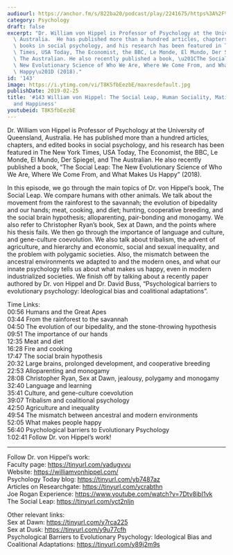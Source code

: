 ```yaml
---
audiourl: https://anchor.fm/s/822ba20/podcast/play/2241675/https%3A%2F%2Fd3ctxlq1ktw2nl.cloudfront.net%2Fproduction%2F2019-0-31%2F9121930-44100-2-3720ae228540c.m4a
category: Psychology
draft: false
excerpt: "Dr. William von Hippel is Professor of Psychology at the University of Queensland,\
  \ Australia.  He has published more than a hundred articles, chapters, and edited\
  \ books in social psychology, and his research has been featured in The New York\
  \ Times, USA Today, The Economist, the BBC, Le Monde, El Mundo, Der Spiegel, and\
  \ The Australian. He also recently published a book, \u201CThe Social Leap: The\
  \ New Evolutionary Science of Who We Are, Where We Come From, and What Makes Us\
  \ Happy\u201D (2018)."
id: '143'
image: https://i.ytimg.com/vi/T8K5fbEezbE/maxresdefault.jpg
publishDate: 2019-02-25
title: '#143 William von Hippel: The Social Leap, Human Sociality, Mating, Agriculture,
  and Happiness'
youtubeid: T8K5fbEezbE
---
```

<div class="timelinks">

Dr. William von Hippel is Professor of Psychology at the University of Queensland, Australia.  He has published more than a hundred articles, chapters, and edited books in social psychology, and his research has been featured in The New York Times, USA Today, The Economist, the BBC, Le Monde, El Mundo, Der Spiegel, and The Australian. He also recently published a book, “The Social Leap: The New Evolutionary Science of Who We Are, Where We Come From, and What Makes Us Happy” (2018).

In this episode, we go through the main topics of Dr. von Hippel’s book, The Social Leap. We compare humans with other animals. We talk about the movement from the rainforest to the savannah; the evolution of bipedality and our hands; meat, cooking, and diet; hunting, cooperative breeding, and the social brain hypothesis; alloparenting, pair-bonding and monogamy. We also refer to Christopher Ryan’s book, Sex at Dawn, and the points where his thesis fails. We then go through the importance of language and culture, and gene-culture coevolution. We also talk about tribalism, the advent of agriculture, and hierarchy and economic, social and sexual inequality, and the problem with polygamic societies. Also, the mismatch between the ancestral environments we adapted to and the modern ones, and what our innate psychology tells us about what makes us happy, even in modern industrialized societies. We finish off by talking about a recently paper authored by Dr. von Hippel and Dr. David Buss, “Psychological barriers to evolutionary psychology: Ideological bias and coalitional adaptations”. 

Time Links:  
<time>00:56</time> Humans and the Great Apes  
<time>03:44</time> From the rainforest to the savannah                                
<time>04:50</time> The evolution of our bipedality, and the stone-throwing hypothesis               
<time>09:51</time> The importance of our hands                
<time>12:35</time> Meat and diet  
<time>16:28</time> Fire and cooking   
<time>17:47</time> The social brain hypothesis          
<time>20:32</time> Large brains, prolonged development, and cooperative breeding      
<time>22:53</time> Alloparenting and monogamy  
<time>28:08</time> Christopher Ryan, Sex at Dawn, jealousy, polygamy and monogamy    
<time>32:40</time> Language and learning  
<time>35:41</time> Culture, and gene-culture coevolution  
<time>39:07</time> Tribalism and coalitional psychology      
<time>42:50</time> Agriculture and inequality  
<time>49:54</time> The mismatch between ancestral and modern environments  
<time>52:05</time> What makes people happy  
<time>56:40</time> Psychological barriers to Evolutionary Psychology  
<time>1:02:41</time> Follow Dr. von Hippel’s work!

---

Follow Dr. von Hippel’s work:  
Faculty page: https://tinyurl.com/yadugvvu  
Website: https://williamvonhippel.com/  
Psychology Today blog: https://tinyurl.com/yb7487az  
Articles on Researchgate: https://tinyurl.com/ycrabthn  
Joe Rogan Experience: https://www.youtube.com/watch?v=7Dtv8ibI1vk  
The Social Leap: https://tinyurl.com/yct2nljn

Other relevant links:  
Sex at Dawn: https://tinyurl.com/y7rca225  
Sex at Dusk: https://tinyurl.com/y9u77cfh  
Psychological Barriers to Evolutionary Psychology: Ideological Bias and Coalitional Adaptations: https://tinyurl.com/y89j2m9s
</div>

